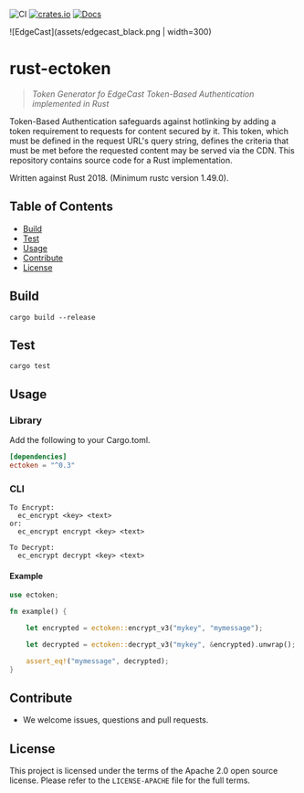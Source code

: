 ![CI](https://github.com/EdgeCast/rust-ectoken/workflows/CI/badge.svg)
[![crates.io](https://img.shields.io/crates/v/ectoken.svg)](https://crates.io/crates/ectoken)
[![Docs](https://docs.rs/ectoken/badge.svg)](https://docs.rs/ectoken)

![EdgeCast](assets/edgecast_black.png | width=300)

# rust-ectoken
> _Token Generator fo EdgeCast Token-Based Authentication implemented in Rust_

Token-Based Authentication safeguards against hotlinking by adding a token requirement to requests for content secured by it. This token, which must be defined in the request URL's query string, defines the criteria that must be met before the requested content may be served via the CDN. This repository contains source code for a Rust implementation.

Written against Rust 2018. (Minimum rustc version 1.49.0).

## Table of Contents

- [Build](#Build)
- [Test](#Test)
- [Usage](#usage)
- [Contribute](#contribute)
- [License](#license)

## Build
```
cargo build --release
```

## Test
```
cargo test
```

## Usage

### Library
Add the following to your Cargo.toml.
```toml
[dependencies]
ectoken = "^0.3"
```

### CLI
```
To Encrypt:
  ec_encrypt <key> <text>
or:
  ec_encrypt encrypt <key> <text>

To Decrypt:
  ec_encrypt decrypt <key> <text>
```

#### Example
```rust
use ectoken;

fn example() {

    let encrypted = ectoken::encrypt_v3("mykey", "mymessage");

    let decrypted = ectoken::decrypt_v3("mykey", &encrypted).unwrap();

    assert_eq!("mymessage", decrypted);
}
```

## Contribute

- We welcome issues, questions and pull requests.


## License

This project is licensed under the terms of the Apache 2.0 open source license. Please refer to the `LICENSE-APACHE` file for the full terms.
